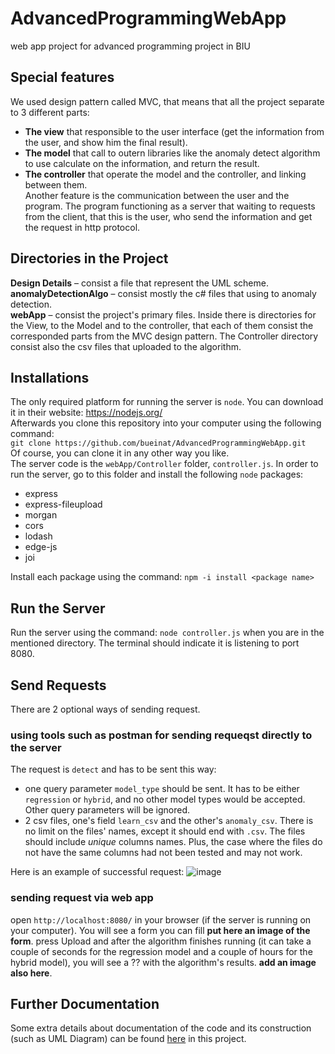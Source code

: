 # AdvancedProgrammingWebApp

web app project for advanced programming project in BIU


## Special features
We used design pattern called MVC, that means that all the project separate to 3 different parts:<br />
- **The view**  that responsible to the user interface (get the information from the user, and show him the final result).<br />
- **The model** that call to outern libraries like the anomaly detect algorithm to use calculate on the information, and return the result.<br />
- **The controller** that operate the model and the controller, and linking between them.<br />
Another feature is the communication between the user and the program. The program functioning as a server that waiting to requests from the client, that this is the user, who send the information and get the request in http protocol.

## Directories in the Project<br />
**Design Details** – consist a file that represent the UML scheme.<br />
**anomalyDetectionAlgo** – consist mostly the c# files that using to anomaly detection.<br />
**webApp** – consist the project's primary files. Inside there is directories for the View, to the Model and to the controller, that each of them consist the corresponded parts from the MVC design pattern. The Controller directory consist also the csv files that uploaded to the algorithm.


## Installations
The only required platform for running the server is `node`. You can download it in their website: https://nodejs.org/   
Afterwards you clone this repository into your computer using the following command:   
`git clone https://github.com/bueinat/AdvancedProgrammingWebApp.git`   
Of course, you can clone it in any other way you like.   
The server code is the `webApp/Controller` folder, `controller.js`. In order to run the server, go to this folder and install the following `node` packages:
- express
- express-fileupload
-	morgan
- cors
- lodash
- edge-js
-	joi   

Install each package using the command: `npm -i install <package name>`

## Run the Server
Run the server using the command: `node controller.js` when you are in the mentioned directory. The terminal should indicate it is listening to port 8080.

## Send Requests
There are 2 optional ways of sending request.

### using tools such as postman for sending requeqst directly to the server
The request is `detect` and has to be sent this way:
- one query parameter `model_type` should be sent. It has to be either `regression` or `hybrid`, and no other model types would be accepted. Other query parameters will be ignored.
- 2 csv files, one's field `learn_csv` and the other's `anomaly_csv`. There is no limit on the files' names, except it should end with `.csv`. The files should include *unique* columns names. Plus, the case where the files do not have the same columns had not been tested and may not work.

Here is an example of successful request:
![image](https://user-images.githubusercontent.com/62245924/120105789-257ffd00-c163-11eb-9326-6716b5c9b097.png)


### sending request via web app
open `http://localhost:8080/` in your browser (if the server is running on your computer). You will see a form you can fill **put here an image of the form**. press Upload and after the algorithm finishes running (it can take a couple of seconds for the regression model and a couple of hours for the hybrid model), you will see a ?? with the algorithm's results. **add an image also here**.

## Further Documentation
Some extra details about documentation of the code and its construction (such as UML Diagram) can be found [here](https://github.com/bueinat/AdvancedProgrammingWebApp/tree/main/Design%20Details) in this project.
